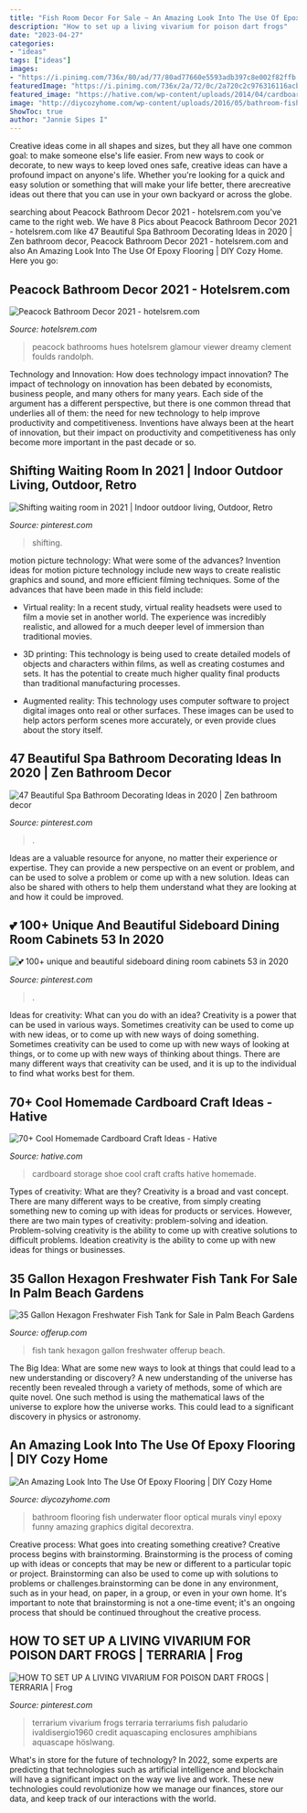 ```yaml
---
title: "Fish Room Decor For Sale ~ An Amazing Look Into The Use Of Epoxy Flooring"
description: "How to set up a living vivarium for poison dart frogs"
date: "2023-04-27"
categories:
- "ideas"
tags: ["ideas"]
images:
- "https://i.pinimg.com/736x/80/ad/77/80ad77660e5593adb397c8e002f82ffb.jpg"
featuredImage: "https://i.pinimg.com/736x/2a/72/0c/2a720c2c976316116acb9eb2ed8c7ae7.jpg"
featured_image: "https://hative.com/wp-content/uploads/2014/04/cardboard-crafts/13-cardboard-shoe-storage.jpg"
image: "http://diycozyhome.com/wp-content/uploads/2016/05/bathroom-fish.jpg"
ShowToc: true
author: "Jannie Sipes I"
---
```



Creative ideas come in all shapes and sizes, but they all have one common goal: to make someone else's life easier. From new ways to cook or decorate, to new ways to keep loved ones safe, creative ideas can have a profound impact on anyone's life. Whether you're looking for a quick and easy solution or something that will make your life better, there arecreative ideas out there that you can use in your own backyard or across the globe.

	

		
searching about Peacock Bathroom Decor 2021 - hotelsrem.com you've came to the right web. We have 8 Pics about Peacock Bathroom Decor 2021 - hotelsrem.com like 47 Beautiful Spa Bathroom Decorating Ideas in 2020 | Zen bathroom decor, Peacock Bathroom Decor 2021 - hotelsrem.com and also An Amazing Look Into The Use Of Epoxy Flooring | DIY Cozy Home. Here you go:
		
    
## Peacock Bathroom Decor 2021 - Hotelsrem.com

<img loading=lazy src="https://hotelsrem.com/wp-content/uploads/2020/07/peacock-bathroom-decor-lovely-rooms-viewer-hgtv-of-peacock-bathroom-decor.jpg" onerror="this.onerror=null;this.src='https://tse4.mm.bing.net/th?id=OIP.Bk6DafsLgzzIJnJewIKfxwHaJ4&amp;pid=15.1';" alt="Peacock Bathroom Decor 2021 - hotelsrem.com">

_Source: hotelsrem.com_

>peacock bathrooms hues hotelsrem glamour viewer dreamy clement foulds randolph. 

	

Technology and Innovation: How does technology impact innovation?
The impact of technology on innovation has been debated by economists, business people, and many others for many years. Each side of the argument has a different perspective, but there is one common thread that underlies all of them: the need for new technology to help improve productivity and competitiveness. Inventions have always been at the heart of innovation, but their impact on productivity and competitiveness has only become more important in the past decade or so.

    
## Shifting Waiting Room In 2021 | Indoor Outdoor Living, Outdoor, Retro

<img loading=lazy src="https://i.pinimg.com/736x/2a/72/0c/2a720c2c976316116acb9eb2ed8c7ae7.jpg" onerror="this.onerror=null;this.src='https://tse4.mm.bing.net/th?id=OIP.jjbmBk-UB5TYcy7dpNGyXgHaNK&amp;pid=15.1';" alt="Shifting waiting room in 2021 | Indoor outdoor living, Outdoor, Retro">

_Source: pinterest.com_

>shifting. 

	

motion picture technology: What were some of the advances?
Invention ideas for motion picture technology include new ways to create realistic graphics and sound, and more efficient filming techniques. Some of the advances that have been made in this field include: 
- Virtual reality: In a recent study, virtual reality headsets were used to film a movie set in another world. The experience was incredibly realistic, and allowed for a much deeper level of immersion than traditional movies. 

- 3D printing: This technology is being used to create detailed models of objects and characters within films, as well as creating costumes and sets. It has the potential to create much higher quality final products than traditional manufacturing processes. 

- Augmented reality: This technology uses computer software to project digital images onto real or other surfaces. These images can be used to help actors perform scenes more accurately, or even provide clues about the story itself.

    
## 47 Beautiful Spa Bathroom Decorating Ideas In 2020 | Zen Bathroom Decor

<img loading=lazy src="https://i.pinimg.com/736x/90/e9/58/90e95853560360412a8a83ce9f348f32.jpg" onerror="this.onerror=null;this.src='https://tse4.mm.bing.net/th?id=OIP.-RNDV9OHBP4D6TzlR-t97QHaOX&amp;pid=15.1';" alt="47 Beautiful Spa Bathroom Decorating Ideas in 2020 | Zen bathroom decor">

_Source: pinterest.com_

>. 

	

Ideas are a valuable resource for anyone, no matter their experience or expertise. They can provide a new perspective on an event or problem, and can be used to solve a problem or come up with a new solution. Ideas can also be shared with others to help them understand what they are looking at and how it could be improved.

    
## 💕 100+ Unique And Beautiful Sideboard Dining Room Cabinets 53 In 2020

<img loading=lazy src="https://i.pinimg.com/736x/35/40/be/3540be5cf1ab9476cb65f099925f4da6.jpg" onerror="this.onerror=null;this.src='https://tse3.mm.bing.net/th?id=OIP.iDbenFsgZCSb0bBmc9LzIAHaI9&amp;pid=15.1';" alt="💕 100+ unique and beautiful sideboard dining room cabinets 53 in 2020">

_Source: pinterest.com_

>. 

	

Ideas for creativity: What can you do with an idea?
Creativity is a power that can be used in various ways. Sometimes creativity can be used to come up with new ideas, or to come up with new ways of doing something. Sometimes creativity can be used to come up with new ways of looking at things, or to come up with new ways of thinking about things. There are many different ways that creativity can be used, and it is up to the individual to find what works best for them.

    
## 70+ Cool Homemade Cardboard Craft Ideas - Hative

<img loading=lazy src="https://hative.com/wp-content/uploads/2014/04/cardboard-crafts/13-cardboard-shoe-storage.jpg" onerror="this.onerror=null;this.src='https://tse3.mm.bing.net/th?id=OIP.9Pa96wJwxVCW1WZjrLNPSAHaI0&amp;pid=15.1';" alt="70+ Cool Homemade Cardboard Craft Ideas - Hative">

_Source: hative.com_

>cardboard storage shoe cool craft crafts hative homemade. 

	

Types of creativity: What are they?
Creativity is a broad and vast concept. There are many different ways to be creative, from simply creating something new to coming up with ideas for products or services. However, there are two main types of creativity: problem-solving and ideation. Problem-solving creativity is the ability to come up with creative solutions to difficult problems. Ideation creativity is the ability to come up with new ideas for things or businesses.

    
## 35 Gallon Hexagon Freshwater Fish Tank For Sale In Palm Beach Gardens

<img loading=lazy src="https://images.offerup.com/CUbdvIJX1EyIOdEvH7hJOGL764U=/600x800/657c/657c5820be294ebc9a83c0e0e64a1ff2.jpg" onerror="this.onerror=null;this.src='https://tse4.mm.bing.net/th?id=OIP.NgsuPWRsYVFucNfMKVOWvgHaJ4&amp;pid=15.1';" alt="35 Gallon Hexagon Freshwater Fish Tank for Sale in Palm Beach Gardens">

_Source: offerup.com_

>fish tank hexagon gallon freshwater offerup beach. 

	

The Big Idea: What are some new ways to look at things that could lead to a new understanding or discovery?
A new understanding of the universe has recently been revealed through a variety of methods, some of which are quite novel. One such method is using the mathematical laws of the universe to explore how the universe works. This could lead to a significant discovery in physics or astronomy.

    
## An Amazing Look Into The Use Of Epoxy Flooring | DIY Cozy Home

<img loading=lazy src="http://diycozyhome.com/wp-content/uploads/2016/05/bathroom-fish.jpg" onerror="this.onerror=null;this.src='https://tse1.mm.bing.net/th?id=OIP.JXOOZjCoCM4kWEXJMIxa3wHaLH&amp;pid=15.1';" alt="An Amazing Look Into The Use Of Epoxy Flooring | DIY Cozy Home">

_Source: diycozyhome.com_

>bathroom flooring fish underwater floor optical murals vinyl epoxy funny amazing graphics digital decorextra. 

	

Creative process: What goes into creating something creative?
Creative process begins with brainstorming. Brainstorming is the process of coming up with ideas or concepts that may be new or different to a particular topic or project. Brainstorming can also be used to come up with solutions to problems or challenges.brainstorming can be done in any environment, such as in your head, on paper, in a group, or even in your own home. It's important to note that brainstorming is not a one-time event; it's an ongoing process that should be continued throughout the creative process.

    
## HOW TO SET UP A LIVING VIVARIUM FOR POISON DART FROGS | TERRARIA | Frog

<img loading=lazy src="https://i.pinimg.com/736x/80/ad/77/80ad77660e5593adb397c8e002f82ffb.jpg" onerror="this.onerror=null;this.src='https://tse3.mm.bing.net/th?id=OIP.qGbEPwOtOjiX5QA9GUj9IwHaJ4&amp;pid=15.1';" alt="HOW TO SET UP A LIVING VIVARIUM FOR POISON DART FROGS | TERRARIA | Frog">

_Source: pinterest.com_

>terrarium vivarium frogs terraria terrariums fish paludario ivaldisergio1960 credit aquascaping enclosures amphibians aquascape höslwang. 

	

What's in store for the future of technology?
In 2022, some experts are predicting that technologies such as artificial intelligence and blockchain will have a significant impact on the way we live and work. These new technologies could revolutionize how we manage our finances, store our data, and keep track of our interactions with the world.

